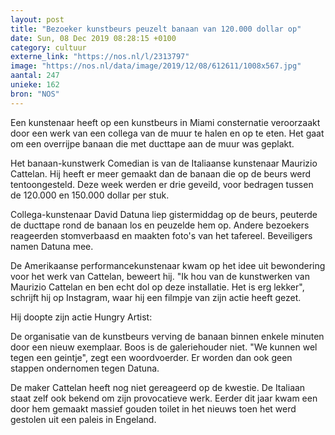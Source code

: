 ```yaml
---
layout: post
title: "Bezoeker kunstbeurs peuzelt banaan van 120.000 dollar op"
date: Sun, 08 Dec 2019 08:28:15 +0100
category: cultuur
externe_link: "https://nos.nl/l/2313797"
image: "https://nos.nl/data/image/2019/12/08/612611/1008x567.jpg"
aantal: 247
unieke: 162
bron: "NOS"
---
```


<p>Een kunstenaar heeft op een kunstbeurs in Miami consternatie veroorzaakt door een werk van een collega van de muur te halen en op te eten. Het gaat om een overrijpe banaan die met ducttape aan de muur was geplakt.</p>
<p>Het banaan-kunstwerk Comedian is van de Italiaanse kunstenaar Maurizio Cattelan. Hij heeft er meer gemaakt dan de banaan die op de beurs werd tentoongesteld. Deze week werden er drie geveild, voor bedragen tussen de 120.000 en 150.000 dollar per stuk.</p>
<p>Collega-kunstenaar David Datuna liep gistermiddag op de beurs, peuterde de ducttape rond de banaan los en peuzelde hem op. Andere bezoekers reageerden stomverbaasd en maakten foto's van het tafereel. Beveiligers namen Datuna mee.</p>
<p>De Amerikaanse performancekunstenaar kwam op het idee uit bewondering voor het werk van Cattelan, beweert hij. "Ik hou van de kunstwerken van Maurizio Cattelan en ben echt dol op deze installatie. Het is erg lekker", schrijft hij op Instagram, waar hij een filmpje van zijn actie heeft gezet.</p>
<p>Hij doopte zijn actie Hungry Artist:</p>
<p>De organisatie van de kunstbeurs verving de banaan binnen enkele minuten door een nieuw exemplaar. Boos is de galeriehouder niet. "We kunnen wel tegen een geintje", zegt een woordvoerder. Er worden dan ook geen stappen ondernomen tegen Datuna.</p>
<p>De maker Cattelan heeft nog niet gereageerd op de kwestie. De Italiaan staat zelf ook bekend om zijn provocatieve werk. Eerder dit jaar kwam een door hem gemaakt massief gouden toilet in het nieuws toen het werd gestolen uit een paleis in Engeland.</p>
